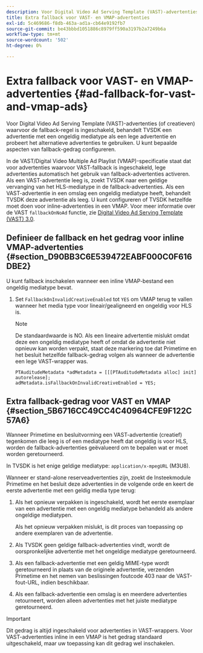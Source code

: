 ```yaml
---
description: Voor Digital Video Ad Serving Template (VAST)-advertenties (of creatieven) waarvoor de fallback-regel is ingeschakeld, behandelt TVSDK een advertentie met een ongeldig mediatype als een lege advertentie en probeert het alternatieve advertenties te gebruiken. U kunt bepaalde aspecten van fallback-gedrag configureren.
title: Extra fallback voor VAST- en VMAP-advertenties
exl-id: 5c469686-f8db-463a-ad1a-cb64e9192fb7
source-git-commit: be43bbbd1051886c8979ff590a3197b2a7249b6a
workflow-type: tm+mt
source-wordcount: '502'
ht-degree: 0%

---
```


# Extra fallback voor VAST- en VMAP-advertenties {#ad-fallback-for-vast-and-vmap-ads}

Voor Digital Video Ad Serving Template (VAST)-advertenties (of creatieven) waarvoor de fallback-regel is ingeschakeld, behandelt TVSDK een advertentie met een ongeldig mediatype als een lege advertentie en probeert het alternatieve advertenties te gebruiken. U kunt bepaalde aspecten van fallback-gedrag configureren.

In de VAST/Digital Video Multiple Ad Playlist (VMAP)-specificatie staat dat voor advertenties waarvoor VAST-fallback is ingeschakeld, lege advertenties automatisch het gebruik van fallback-advertenties activeren. Als een VAST-advertentie leeg is, zoekt TVSDK naar een geldige vervanging van het HLS-mediatype in de fallback-advertenties. Als een VAST-advertentie in een omslag een ongeldig mediatype heeft, behandelt TVSDK deze advertentie als leeg. U kunt configureren of TVSDK hetzelfde moet doen voor inline-advertenties in een VMAP. Voor meer informatie over de VAST `fallbackOnNoAd` functie, zie [Digital Video Ad Serving Template (VAST) 3.0](https://www.iab.net/guidelines/508676/digitalvideo/vsuite/vast).

## Definieer de fallback en het gedrag voor inline VMAP-advertenties {#section_D90BB3C6E539472EABF000C0F616DBE2}

U kunt fallback inschakelen wanneer een inline VMAP-bestand een ongeldig mediatype bevat.

1. Set `FallbackOnInvalidCreativeEnabled` tot `YES` om VMAP terug te vallen wanneer het media type voor lineair/gealigneerd en ongeldig voor HLS is.

   >[!NOTE]
   >
   >De standaardwaarde is NO. Als een lineaire advertentie mislukt omdat deze een ongeldig mediatype heeft of omdat de advertentie niet opnieuw kan worden verpakt, staat deze markering toe dat Primetime en het besluit hetzelfde fallback-gedrag volgen als wanneer de advertentie een lege VAST-wrapper was.

   ```
   PTAuditudeMetadata *adMetadata = [[[PTAuditudeMetadata alloc] init] autorelease]; 
   adMetadata.isFallbackOnInvalidCreativeEnabled = YES;
   ```

## Extra fallback-gedrag voor VAST en VMAP {#section_5B6716CC49CC4C40964CFE9F122C57A6}

Wanneer Primetime en besluitvorming een VAST-advertentie (creatief) tegenkomen die leeg is of een mediatype heeft dat ongeldig is voor HLS, worden de fallback-advertenties geëvalueerd om te bepalen wat er moet worden geretourneerd.

In TVSDK is het enige geldige mediatype: `application/x-mpegURL` (M3U8).

Wanneer er stand-alone reserveadvertenties zijn, zoekt de Insteekmodule Primetime en het besluit deze advertenties in de volgende orde en keert de eerste advertentie met een geldig media type terug:

1. Als het opnieuw verpakken is ingeschakeld, wordt het eerste exemplaar van een advertentie met een ongeldig mediatype behandeld als andere ongeldige mediatypen.

   Als het opnieuw verpakken mislukt, is dit proces van toepassing op andere exemplaren van de advertentie.
1. Als TVSDK geen geldige fallback-advertenties vindt, wordt de oorspronkelijke advertentie met het ongeldige mediatype geretourneerd.
1. Als een fallback-advertentie met een geldig MIME-type wordt geretourneerd in plaats van de originele advertentie, verzenden Primetime en het nemen van beslissingen foutcode 403 naar de VAST-fout-URL, indien beschikbaar.
1. Als een fallback-advertentie een omslag is en meerdere advertenties retourneert, worden alleen advertenties met het juiste mediatype geretourneerd.

>[!IMPORTANT]
>
>Dit gedrag is altijd ingeschakeld voor advertenties in VAST-wrappers. Voor VAST-advertenties inline in een VMAP is het gedrag standaard uitgeschakeld, maar uw toepassing kan dit gedrag wel inschakelen.
